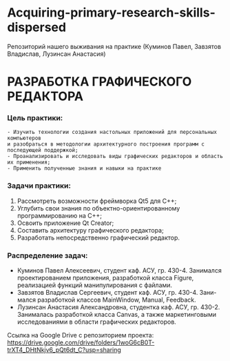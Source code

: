 # Acquiring-primary-research-skills-dispersed
Репозиторий нашего выживания на практике (Куминов Павел, Завзятов Владислав, Лузинсан Анастасия)

# РАЗРАБОТКА ГРАФИЧЕСКОГО РЕДАКТОРА
### Цель практики: 
    - Изучить технологии создания настольных приложений для персональных компьютеров 
    и разобраться в методологии архитектурного построения программ с последующей поддержкой;   
    - Проанализировать и исследовать виды графических редакторов и область их применения; 
    - Применить полученные знания и навыки на практике	
### Задачи практики: 
1) Рассмотреть возможности фреймворка Qt5 для C++;	
2) Углубить свои знания по объектно-ориентированному программированию на С++;
3) Освоить приложение Qt Creator;		 
4) Составить архитектуру графического редактора;
5) Разработать непосредственно графический редактор.



### Распределение задач:
- Куминов Павел Алексеевич, студент каф. АСУ, гр. 430-4. Занимался проектированием приложения, разработкой класса Figure, реализацией функций манипулирования с файлами.
- Завзятов Владислав Сергеевич, студент каф. АСУ, гр. 430-4. Зани-мался разработкой классов MainWindow, Manual, Feedback.
- Лузинсан Анастасия Александровна, студентка каф. АСУ, гр. 430-2. Занималась разработкой класса Canvas, а также маркетинговыми исследованиями в области графических редакторов.

Ссылка на Google Drive с репозиторием проекта: 
https://drive.google.com/drive/folders/1woG6cB0T-trXT4_DHtNkjv6_pQt6dt_C?usp=sharing
